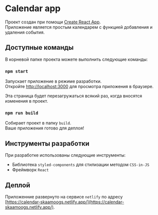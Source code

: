 # Calendar app

Проект создан при помощи [Create React App](https://github.com/facebook/create-react-app).\
Приложение является простым календарем с функцией добавления и удаления события.

## Доступные команды

В корневой папке проекта можете выполнить следующие команды:

### `npm start`

Запускает приложение в режиме разработки.\
Откройте [http://localhost:3000](http://localhost:3000) для просмотра приложения в браузере.

Эта страница будет перезагружаться всякий раз, когда вносятся изменения в проект.

### `npm run build`

Собирает проект в папку `build`.\
Ваше приложения готово для деплоя!

## Инструменты разработки

При разработке использованы следующие инструменты:

- Библиотека `styled-components` для стилизации методом `CSS-in-JS`
- Фреймворк `React`

## Деплой
Приложенние развернуто на сервисе `netlify` по адресу [https://calendar-skaamoogs.netlify.app/](https://calendar-skaamoogs.netlify.app/).

